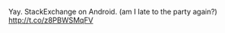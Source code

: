Yay. StackExchange on Android. (am I late to the party again?) <a href="http://t.co/z8PBWSMqFV">http://t.co/z8PBWSMqFV</a>